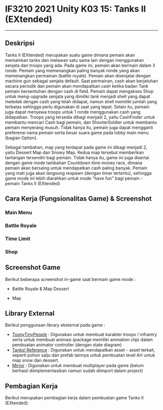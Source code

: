 # IF3210 2021 Unity K03 15: Tanks II (EXtended)
---
## Deskripsi
Tanks II (EXtended) merupakan suatu game dimana pemain akan memainkan tanks dan melawan satu sama lain dengan menggunakan senjata dan troops yang ada. Pada game ini, pemain akan bermain dalam 3 ronde. Pemain yang memenangkan paling banyak ronde yang akan memenangkan permainan (battle royale). Pemain akan disenjatai dengan machine gun sebagai senjata default. Saat permainan, cash akan berjatuhan secara periodik dan pemain akan mendapatkan cash ketika badan Tank pemain bersentuhan dengan cash di field. Pemain dapat mengakses Shop untuk meng-upgrade senjata yang dimiliki tank menjadi shell yang dapat meledak dengan cash yang telah didapat, namun shell memiliki jumlah yang terbatas sehingga perlu digunakan di saat yang tepat. Selain itu, pemain juga dapat menyewa troops untuk 1 ronde menggunakan cash yang didapatkan. Troops yang tersedia dibagi menjadi 2, yaitu CashFinder untuk membantu mencari Cash bagi pemain, dan ShooterSoldier untuk membantu pemain menyerang musuh. Tidak hanya itu, pemain juga dapat mengganti preferensi nama pemain serta besar suara game pada lobby main menu (bagian Option).

Sebagai tambahan, map yang terdapat pada game ini dibagi menjadi 2, yaitu Dessert Map dan Snowy Map. Kedua map tersebut memberikan tantangan tersendiri bagi pemain. Tidak hanya itu, game ini juga disertai dengan game mode tambahan Countdown time money race, dimana pemain akan bersaing untuk mendapatkan cash paling banyak. Pemain yang mati juga akan langsung respawn (dengan timer tertentu), sehingga game mode ini lebih diarahkan untuk mode "have fun" bagi pemain - pemain Tanks II (EXtended)

## Cara Kerja (Fungsionalitas Game) & Screenshot

### Main Menu

### Battle Royale

### Time Limit

### Shop

## Screenshot Game
Berikut beberapa screenshot in-game saat bermain game mode :
- Battle Royale & Map Dessert

- Map 


## Library External

Berikut penggunaan library eksternal pada game :
- [ToonyTinyPeople](https://assetstore.unity.com/packages/3d/characters/toony-tiny-soldiers-demo-180904) : Digunakan untuk membuat karakter troops / infrantry serta untuk membuat animasi (package memiliki animation clip) dalam pembuatan animator controller (dengan state diagram)
- [Tanks! Reference](https://assetstore.unity.com/packages/essentials/tutorial-projects/tanks-reference-project-80165) : Digunakan untuk mendapatkan asset - asset terkait, seperti pohon salju dan prefab lainnya untuk pembuatan level Art untuk map snow dan dessert.
- [Mirror](https://assetstore.unity.com/packages/tools/network/mirror-129321) : Digunakan untuk membuat multiplayer pada game (belum berhasil diimplementasikan namun sudah diimport dalam project) 

## Pembagian Kerja

Berikut merupakan pembagian kerja dalam pembuatan game Tanks II (EXtended):


